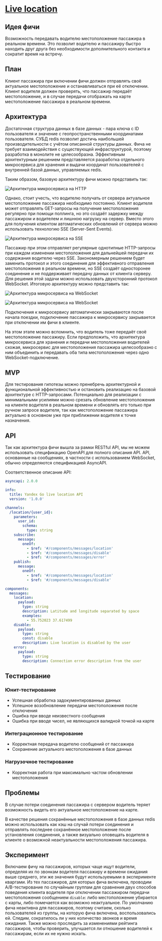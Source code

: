 # [Live location](https://taxi.yandex.ru/blog/live-location/)

## Идея фичи
Возможность передавать водителю местоположение пассажира в реальном времени.
Это позволит водителю и пассажиру быстро находить друг друга без необходимости дополнительного контакта
и сократит время на встречу.

## План
Клиент пассажира при включении фичи должен отправлять своё актуальное местоположение
и останавливаться при её отключении.
Клиент водителя должен проверять, что пассажир передаёт местоположение,
и в случае передачи отображать на карте местоположение пассажира в реальном времени.

## Архитектура
Достаточная структура данных в базе данных - пара ключа с ID пользователя и значение с геопространственными координатами пользователя.
СУБД redis позволит достичь наибольшей производительности с учётом описанной структуры данных.
Фича не требует взаимодействия с существующей инфраструктурой, поэтому разработка в монолите не целесообразна.
Эффективным архитектурным решением представляется разработка отдельного микросервиса для хранения и выдачи координат пользователей с внутренней базой данных, управляемых redis.

Таким образом, базовую архитектуру фичи можно представить так:

![Архитектура микросервиса на HTTP](microservice-architecture-http.png)

Однако, стоит учесть, что водителю получать от сервера актуальное местоположение пассажира необходимо постоянно.
Клиент водителя может отправлять GET-запросы на получение местоположения регулярно при помощи поллинга,
но это создаёт задержку между пассажиром и водителем и лишнюю нагрузку на сервер.
Вместо этого для получения клиентом автоматических обновлений от сервера можно использовать технологию SSE (Server-Sent Events).

![Архитектура микросервиса на SSE](microservice-architecture-sse.png)

Пассажир при этом отправляет регулярные однотипные HTTP-запросы при каждом изменении местоположения для дальнейшей передачи их содержания водителю через SSE.
Закономерным решением будет заменить протокол и этого соединения для эффективного отправления местоположения в реальном времени,
но SSE создаёт односторонее соединение и не поддерживает передачу данных от клиента серверу.
Для решения этой задачи можно использовать двухсторонний протокол WebSocket.
Итоговую архитектуру можно представить так:

![Архитектура микросервиса на WebSocket](microservice-architecture-ws1.png)

![Архитектура микросервиса на WebSocket](microservice-architecture-ws2.png)

Подключения к микросервису автоматически закрываются после начала поездки,
подключение пассажира к микросервису закрывается при отключении им фичи в клиенте.

На этом этапе можно вспомнить, что водитель тоже передаёт своё местоположение пассажиру.
Если предположить, что архитектура микросервиса для хранения и передачи местоположения водителей схожая,
микросервис для местоположения пассажира целесообразно с ним объединить и передавать оба типа местоположения через одно WebSocket-подключение.

## MVP
Для тестирования гипотезы можно пренебречь архитектурной и функциональной эффективностью
и остановить реализацию на базовой архитектуре с HTTP-запросами.
Потенциально для реализации с минимальными усилиями можно срезать обновление местоположения на клиенте водителя в реальном времени
и обновлять его только при ручном запросе водителя,
так как местоположение пассажира актуально в основном уже при приближении водителя к точке назначения.

## API
Так как архитектура фичи вышла за рамки RESTful API, мы не можем использовать спецификацию OpenAPI для полного описания API.
API, основанные на сообщениях, в частности с использованием WebSocket, обычно определяются спецификацией AsyncAPI.

Соответственное описание API:
```yaml
asyncapi: 2.0.0

info:
  title: Yandex Go live location API
  version: '1.0.0'

channels:
  /location/{user_id}:
    parameters:
      user_id:
        schema:
          type: string
    subscribe:
      message:
        oneOf:
          - $ref: '#/components/messages/location'
          - $ref: '#/components/messages/disable'
          - $ref: '#/components/messages/error'
    publish:
      message:
        oneOf:
          - $ref: '#/components/messages/location'
          - $ref: '#/components/messages/disable'

components:
  messages:
    location:
      payload:
        type: string
        description: Latitude and longitude separated by space
        examples:
          - 55.752023 37.617499
    disable:
      payload:
        type: string
        const: disable
        description: Live location is disabled by the user
    error:
      payload:
        type: string
        description: Connection error description from the user
```

## Тестирование
### Юнит-тестирование
* Успешная обработка задокументированных данных
* Успешное возобновление передачи местоположения после отключения
* Ошибка при вводе неизвестного сообщения
* Ошибка при вводе чисел, не являющихся валидной точкой на карте

### Интеграционное тестирование
* Корректная передача водителю сообщений от пассажира
* Сохранение актуального местоположения в базе данных

### Нагрузочное тестирование
* Корректная работа при максимально частом обновлении местоположения

## Проблемы
В случае потери соединения пассажира с сервером водитель теряет возможность видеть его актуальное местоположение на карте.

В качестве решения сохранённые местоположения в базе данных redis можно использовать как кэш на случай потери соединения и отправлять последнее сохранённое местоположение после установления соединения,
а также визуально оповещать водителя в клиенте о возможной неактуальности местоположения пассажира.

## Эксперимент
Включаем фичу на пассажиров, которых чаще ищут водители, определяя их по звонкам водителя пассажиру и времени ожидания выше среднего,
эти же значения будут используемыми в эксперименте кваргами.
Из тех пассажиров, для которых фича включена, проводим A/B-тестирование по случайным группам для сравнения двух способов поведения клиента водителя при отключении пассажиром передачи местоположения сообщением ```disable```:
либо местоположение убирается с карты, либо помечается как возможно неактуальное.
По умолчанию фича неактивна для пассажиров, поэтому считаем, сколько пользователей из группы, на которую фича включена, воспользовались ей.
Следим, сократилось ли у них количество звонков и время ожидания.
Также можно проследить за изменениями рейтинга пассажиров, чтобы проверить, улучшается ли отношение водителей к пассажирам, если их не нужно искать.
